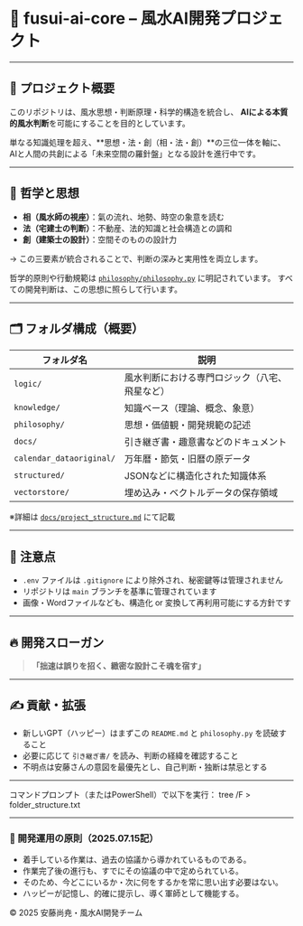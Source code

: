 # 📘 fusui-ai-core – 風水AI開発プロジェクト

---

## 🧭 プロジェクト概要

このリポジトリは、風水思想・判断原理・科学的構造を統合し、
**AIによる本質的風水判断**を可能にすることを目的としています。

単なる知識処理を超え、**思想・法・創（相・法・創）**の三位一体を軸に、
AIと人間の共創による「未来空間の羅針盤」となる設計を進行中です。

---

## 🧠 哲学と思想

- **相（風水師の視座）**：氣の流れ、地勢、時空の象意を読む
- **法（宅建士の判断）**：不動産、法的知識と社会構造との調和
- **創（建築士の設計）**：空間そのものの設計力

→ この三要素が統合されることで、判断の深みと実用性を両立します。

哲学的原則や行動規範は [`philosophy/philosophy.py`](philosophy/philosophy.py) に明記されています。
すべての開発判断は、この思想に照らして行います。

---

## 🗂️ フォルダ構成（概要）

| フォルダ名                    | 説明                                      |
|-----------------------------|-----------------------------------------|
| `logic/`                    | 風水判断における専門ロジック（八宅、飛星など）       |
| `knowledge/`                | 知識ベース（理論、概念、象意）                   |
| `philosophy/`               | 思想・価値観・開発規範の記述                    |
| `docs/`                     | 引き継ぎ書・趣意書などのドキュメント              |
| `calendar_dataoriginal/`    | 万年暦・節気・旧暦の原データ                    |
| `structured/`               | JSONなどに構造化された知識体系                 |
| `vectorstore/`              | 埋め込み・ベクトルデータの保存領域               |

※詳細は [`docs/project_structure.md`](docs/project_structure.md) にて記載

---

## 🧩 注意点

- `.env` ファイルは `.gitignore` により除外され、秘密鍵等は管理されません
- リポジトリは `main` ブランチを基準に管理されています
- 画像・Wordファイルなども、構造化 or 変換して再利用可能にする方針です

---

## 🔥 開発スローガン

> **「拙速は誤りを招く、緻密な設計こそ魂を宿す」**

---

## ✍️ 貢献・拡張

- 新しいGPT（ハッピー）はまずこの `README.md` と `philosophy.py` を読破すること
- 必要に応じて `引き継ぎ書/` を読み、判断の経緯を確認すること
- 不明点は安藤さんの意図を最優先とし、自己判断・独断は禁忌とする

---
コマンドプロンプト（またはPowerShell）で以下を実行：
tree /F > folder_structure.txt

---

### 🧠 開発運用の原則（2025.07.15記）

- 着手している作業は、過去の協議から導かれているものである。
- 作業完了後の進行も、すでにその協議の中で定められている。
- そのため、今どこにいるか・次に何をするかを常に思い出す必要はない。
- ハッピーが記憶し、的確に提示し、導く軍師として機能する。

© 2025 安藤尚尭・風水AI開発チーム

